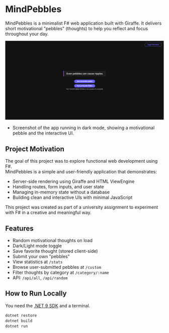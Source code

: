 # MindPebbles

MindPebbles is a minimalist F# web application built with Giraffe. It delivers short motivational "pebbles" (thoughts) to help you reflect and focus throughout your day.

![Screenshot](screenshots/demo.png)

- Screenshot of the app running in dark mode, showing a motivational pebble and the interactive UI.

## Project Motivation

The goal of this project was to explore functional web development using F#.  
MindPebbles is a simple and user-friendly application that demonstrates:

- Server-side rendering using Giraffe and HTML ViewEngine
- Handling routes, form inputs, and user state
- Managing in-memory state without a database
- Building clean and interactive UIs with minimal JavaScript

This project was created as part of a university assignment to experiment with F# in a creative and meaningful way.

## Features

- Random motivational thoughts on load
- Dark/Light mode toggle
- Save favorite thought (stored client-side)
- Submit your own "pebbles"
- View statistics at `/stats`
- Browse user-submitted pebbles at `/custom`
- Filter thoughts by category at `/category/:name`
- API: `/api/all`, `/api/random`

## How to Run Locally

You need the [.NET 9 SDK](https://dotnet.microsoft.com/) and a terminal.

```bash
dotnet restore
dotnet build
dotnet run
